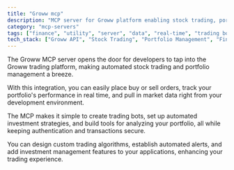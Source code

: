 ```yaml
---
title: "Groww mcp"
description: "MCP server for Groww platform enabling stock trading, portfolio monitoring, and investment management."
category: "mcp-servers"
tags: ["finance", "utility", "server", "data", "real-time", "trading bots", "automated investment", "portfolio analysis"]
tech_stack: ["Groww API", "Stock Trading", "Portfolio Management", "Financial Data", "Investment Platforms", "Automated Alerts", "Custom Trading Algorithms"]
---
```


The Groww MCP server opens the door for developers to tap into the Groww trading platform, making automated stock trading and portfolio management a breeze. 

With this integration, you can easily place buy or sell orders, track your portfolio's performance in real time, and pull in market data right from your development environment.

The MCP makes it simple to create trading bots, set up automated investment strategies, and build tools for analyzing your portfolio, all while keeping authentication and transactions secure.

You can design custom trading algorithms, establish automated alerts, and add investment management features to your applications, enhancing your trading experience.